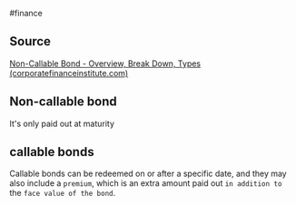 #finance

## Source
[Non-Callable Bond - Overview, Break Down, Types (corporatefinanceinstitute.com)](https://corporatefinanceinstitute.com/resources/fixed-income/non-callable-bond/#:~:text=The%20issuer%20of%20a%20non,to%20when%20the%20bond%20matures.)
## Non-callable bond 
It's only paid out at maturity

## callable bonds 
Callable bonds can be redeemed on or after a specific date, and they may also include a `premium`, which is an extra amount paid out `in addition to` the `face value of the bond`.